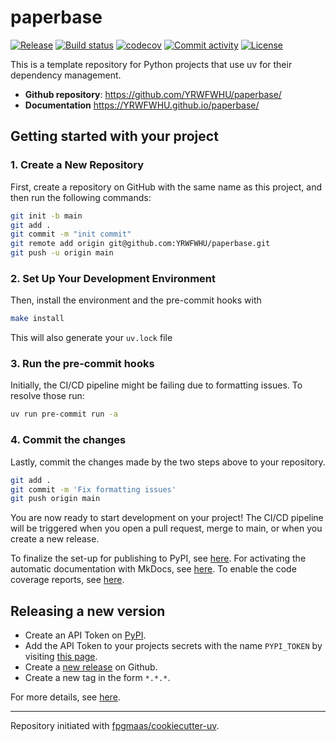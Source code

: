# paperbase

[![Release](https://img.shields.io/github/v/release/YRWFWHU/paperbase)](https://img.shields.io/github/v/release/YRWFWHU/paperbase)
[![Build status](https://img.shields.io/github/actions/workflow/status/YRWFWHU/paperbase/main.yml?branch=main)](https://github.com/YRWFWHU/paperbase/actions/workflows/main.yml?query=branch%3Amain)
[![codecov](https://codecov.io/gh/YRWFWHU/paperbase/branch/main/graph/badge.svg)](https://codecov.io/gh/YRWFWHU/paperbase)
[![Commit activity](https://img.shields.io/github/commit-activity/m/YRWFWHU/paperbase)](https://img.shields.io/github/commit-activity/m/YRWFWHU/paperbase)
[![License](https://img.shields.io/github/license/YRWFWHU/paperbase)](https://img.shields.io/github/license/YRWFWHU/paperbase)

This is a template repository for Python projects that use uv for their dependency management.

- **Github repository**: <https://github.com/YRWFWHU/paperbase/>
- **Documentation** <https://YRWFWHU.github.io/paperbase/>

## Getting started with your project

### 1. Create a New Repository

First, create a repository on GitHub with the same name as this project, and then run the following commands:

```bash
git init -b main
git add .
git commit -m "init commit"
git remote add origin git@github.com:YRWFWHU/paperbase.git
git push -u origin main
```

### 2. Set Up Your Development Environment

Then, install the environment and the pre-commit hooks with

```bash
make install
```

This will also generate your `uv.lock` file

### 3. Run the pre-commit hooks

Initially, the CI/CD pipeline might be failing due to formatting issues. To resolve those run:

```bash
uv run pre-commit run -a
```

### 4. Commit the changes

Lastly, commit the changes made by the two steps above to your repository.

```bash
git add .
git commit -m 'Fix formatting issues'
git push origin main
```

You are now ready to start development on your project!
The CI/CD pipeline will be triggered when you open a pull request, merge to main, or when you create a new release.

To finalize the set-up for publishing to PyPI, see [here](https://fpgmaas.github.io/cookiecutter-uv/features/publishing/#set-up-for-pypi).
For activating the automatic documentation with MkDocs, see [here](https://fpgmaas.github.io/cookiecutter-uv/features/mkdocs/#enabling-the-documentation-on-github).
To enable the code coverage reports, see [here](https://fpgmaas.github.io/cookiecutter-uv/features/codecov/).

## Releasing a new version

- Create an API Token on [PyPI](https://pypi.org/).
- Add the API Token to your projects secrets with the name `PYPI_TOKEN` by visiting [this page](https://github.com/YRWFWHU/paperbase/settings/secrets/actions/new).
- Create a [new release](https://github.com/YRWFWHU/paperbase/releases/new) on Github.
- Create a new tag in the form `*.*.*`.

For more details, see [here](https://fpgmaas.github.io/cookiecutter-uv/features/cicd/#how-to-trigger-a-release).

---

Repository initiated with [fpgmaas/cookiecutter-uv](https://github.com/fpgmaas/cookiecutter-uv).
